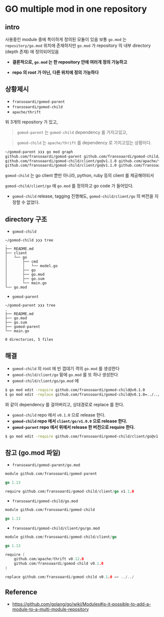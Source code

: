 # GO multiple mod in one repository


## intro

사용중인 module 중에 특이하게 정의된 모듈이 있음
보통 `go.mod` 는 `repository/go.mod` 위치에 존재하지만
`go.mod` 가 repository 의 내부 directory (depth 존재) 에 정의되어있음

- **결론적으로, `go.mod` 는 한 repository 안에 여러개 정의 가능하고**

- **repo 의 root 가 아닌, 다른 위치에 정의 가능하다**

## 상황제시 

- `fransoaardi/gomod-parent`
- `fransoaardi/gomod-child`
- `apache/thrift`

위 3개의 repository 가 있고, 
> `gomod-parent` 는 `gomod-child` dependency 를 가지고있고,

> `gomod-child` 는 `apache/thrift` 를 dependency 로 가지고있는 상황이다. 
```bash
~/gomod-parent ❯❯❯ go mod graph                                                                                
github.com/fransoaardi/gomod-parent github.com/fransoaardi/gomod-child/client/go@v1.1.0
github.com/fransoaardi/gomod-child/client/go@v1.1.0 github.com/apache/thrift@v0.12.0
github.com/fransoaardi/gomod-child/client/go@v1.1.0 github.com/fransoaardi/gomod-child@v0.1.0
```
`gomod-child` 는 go client 뿐만 아니라, python, ruby 등의 client 를 제공해야되서 

`gomod-child/client/go` 에 `go.mod` 를 정의하고 go code 가 들어있다. 

- `gomod-child` release, tagging 진행해도, `gomod-child/client/go` 의 버전을 지정할 수 없었다. 

## directory 구조 
- `gomod-child`
```
~/gomod-child ❯❯❯ tree                                                                                          
.
├── README.md
├── client
│   └── go
│       ├── cmd
│       │   └── model.go
│       ├── go
│       ├── go.mod
│       ├── go.sum
│       └── main.go
└── go.mod
```
- `gomod-parent`
```
~/gomod-parent ❯❯❯ tree                                                                                   
.
├── README.md
├── go.mod
├── go.sum
├── gomod-parent
└── main.go

0 directories, 5 files
```

## 해결 

- `gomod-child` 의 root 에 빈 껍데기 격의 `go.mod` 를 생성한다
- `gomod-child/client/go` 밑에 `go.mod` 를 또 하나 생성한다
- `gomod-child/client/go/go.mod` 에 
```bash
$ go mod edit -require github.com/fransoaardi/gomod-child@v0.1.0
$ go mod edit -replace github.com/fransoaardi/gomod-child@v0.1.0=../../
```
와 같이 dependency 를 걸어버리고, 상대경로로 replace 를 한다.
- `gomod-child` repo 에서 `v0.1.0` 으로 release 한다. 
- **`gomod-child` repo 에서 `client/go/v1.0.0` 으로 release 한다.**
- **`gomod-parent` repo 에서 위에서 release 한 버전으로 require 한다.**
```bash
$ go mod edit -require github.com/fransoaardi/gomod-child/client/go@v1.0.0
```

## 참고 (go.mod 파일)

- `fransoaardi/gomod-parent/go.mod` 
```go
module github.com/fransoaardi/gomod-parent

go 1.13

require github.com/fransoaardi/gomod-child/client/go v1.1.0
```

- `fransoaardi/gomod-child/go.mod`
```go
module github.com/fransoaardi/gomod-child

go 1.13
```

- `fransoaardi/gomod-child/client/go/go.mod`
```go
module github.com/fransoaardi/gomod-child/client/go

go 1.13

require (
	github.com/apache/thrift v0.12.0
	github.com/fransoaardi/gomod-child v0.1.0
)

replace github.com/fransoaardi/gomod-child v0.1.0 => ../../
```

## Reference
- https://github.com/golang/go/wiki/Modules#is-it-possible-to-add-a-module-to-a-multi-module-repository
